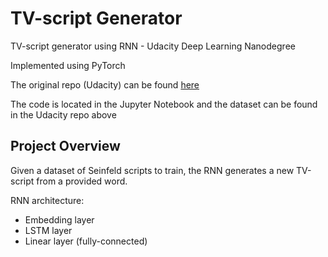 # TV-script Generator
TV-script generator using RNN - Udacity Deep Learning Nanodegree

Implemented using PyTorch

The original repo (Udacity) can be found [here](https://github.com/udacity/deep-learning-v2-pytorch/tree/master/project-tv-script-generation)

The code is located in the Jupyter Notebook and the dataset can be found in the Udacity repo above


## Project Overview
Given a dataset of Seinfeld scripts to train, the RNN generates a new TV-script from a provided word.

RNN architecture:
- Embedding layer
- LSTM layer
- Linear layer (fully-connected)
